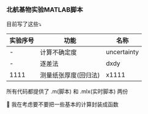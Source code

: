 ### 北航基物实验MATLAB脚本

目前写了这些:arrow_heading_down:

| 实验序号 | 功能                 | 名称        |
| -------- | -------------------- | ----------- |
| -        | 计算不确定度         | uncertainty |
| -        | 逐差法               | dxdy        |
| 1111     | 测量纸张厚度(回归法) | x1111       |

所有代码都提供了 .m(脚本) 和 .mlx(实时脚本) 两份

:thinking: 我在考虑要不要把一些基本的计算封装成函数